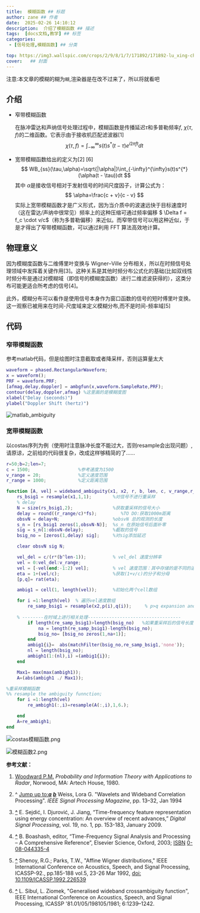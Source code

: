 ```yaml
---
title:  模糊函数 ## 标题
author: zane ## 作者
date:  2025-02-26 14:10:12
description:  介绍了模糊函数 ## 描述
tags:  [docs文档,教学] ## 标签
categories:
 - [信号处理,模糊函数] ## 分类

top: https://img3.wallspic.com/crops/2/9/8/1/7/171892/171892-lu_xing-cheng_shi-li_cheng_bei-cheng_shi_jing_guan-3840x2160.jpg ## 置顶true/false
cover:   ## 封面
---
```


注意:本文章的模糊的糊为`糊`,渲染器是在改不过来了，所以将就看吧

## 介绍

- 窄带模糊函数

  在脉冲雷达和声纳信号处理过程中，模糊函数是传播延迟$\tau$和多普勒频率$f$, $\chi(\tau,f)$的二维函数。它表示由于接收机匹配滤波器[1]
  $$
  \chi(\tau,f)=\int_{-\infty}^{\infty}s(t)s^{*}(t - \tau)e^{i2\pi ft}dt
  $$

- 宽带模糊函数给出的定义为[2] [6]
  $$
  WB_{ss}(\tau,\alpha)=\sqrt{|\alpha|}\int_{-\infty}^{\infty}s(t)s^{*}(\alpha(t - \tau))dt 
  $$
  其中 $\alpha$是接收信号相对于发射信号的时间尺度因子，计算公式为：
  $$
  \alpha=\frac{c + v}{c - v}
  $$
  实际上宽带模糊函数才是广义形式，因为当介质中的波速远快于目标速度时（这在雷达/声纳中很常见）频率上的这种压缩可通过频率偏移 $ \Delta f = f_c \cdot v/c$（称为多普勒偏移）来近似。而窄带信号可以用这种近似，于是才得出了窄带模糊函数，可以通过利用 FFT 算法高效地计算。

## 物理意义

因为模糊度函数与二维傅里叶变换与 Wigner–Ville 分布相关，所以在时频信号处理领域中发挥着关键作用[3]。这种关系是其他时频分布公式化的基础(比如双线性时频分布是通过对模糊域（即信号的模糊度函数）进行二维滤波获得的），这类分布可能更适合所考虑的信号[4]。 

此外，模糊分布可以看作是使用信号本身作为窗口函数的信号的短时傅里叶变换。这一观察已被用来在时间-尺度域来定义模糊分布,而不是时间-频率域[5]

## 代码

### 窄带模糊函数

参考matlab代码，但是绘图时注意截取或者降采样，否则运算量太大

```matlab
waveform = phased.RectangularWaveform;
x = waveform();
PRF = waveform.PRF;
[afmag,delay,doppler] = ambgfun(x,waveform.SampleRate,PRF);
contour(delay,doppler,afmag) %这里画的是模糊度图
xlabel("Delay (seconds)")
ylabel("Doppler Shift (hertz)")
```

![matlab_ambiguity](https://www.mathworks.com/help/examples/phased/win64/AmbiguityFunctionOfARectangularPulseExample_01.png)

### 宽带模糊函数

以costas序列为例（使用时注意脉冲长度不能过大，否则resample会出现问题）,请原谅，之前给的代码很复杂，改成这样够精简的了……

```matlab
r=50;b=2;len=7;
c = 1500;                  %参考速度为1500
v_range = 20;              %定义速度范围
r_range = 1000;            %定义距离范围

function [A, vel] = wideband_ambiguity(x1, x2, r, b, len, c, v_range,r_range, fs)
    rs_bsig1 = resample(x1,1,1);        %对信号不进行重采样
    % delay
    N = size(rs_bsig1,2);               %获取重采样的信号大小
    delay = round((r_range/c)*fs);         %TO DO:获取1000m距离
    obsvN = delay+N;                    %obsvN 总的观测的长度
    s_n = [rs_bsig1 zeros(1,obsvN-N)];  %s_n 在原始信号后面补零
    sig = s_n(1:obsvN-delay);           %截取的信号
    bsig_no = [zeros(1,delay) sig];     %对sig添加延迟

    clear obsvN sig N;

    vel_del = c/(r*(b^len-1));          % vel_del 速度分辨率
    vel = 0:vel_del:v_range;               
    vel = [-vel(end:-1:2) vel];         % vel 速度范围：其中存储的是不同的速度，包括正负值
    eta = 1+(vel/c);                    %获取(1+v/c)的分子和分母
    [p,q]= rat(eta);                    

    ambig1 = cell(1, length(vel));      %初始化两个cell数组

    for i =1:length(vel)  % 遍历vel速度数组
        re_samp_bsig1 = resample(x2,p(i),q(i));     % p>q expansion and p<q compression
    
    % --------在时域上进行相关处理----------------------------------- 
        if length(re_samp_bsig1)>length(bsig_no)   %如果重采样后的信号长度大于延迟信号，补零以匹配长度。
            na = length(re_samp_bsig1)-length(bsig_no);
            bsig_no= [bsig_no zeros(1,na+1)];
        end
        ambig1{i}=  abs(matchFilter(bsig_no,re_samp_bsig1,'none'));
        nl = length(bsig_no);
        ambigh1(1:(nl),i) =(ambig1{i});
    end

    Max1= max(max(ambigh1));
    A=(abs(ambigh1 ./ Max1));

%重采样模糊函数
%% resample the ambiguity funnction;
    for i =1:length(vel)
        re_ambigh1(:,i)=resample(A(:,i),1,6.);

    end
    A=re_ambigh1;
end
```

![costas模糊函数.png](https://www.helloimg.com/i/2025/02/26/67beb7f9bd2e0.png)

![模糊函数2.png](https://www.helloimg.com/i/2025/02/26/67beb81bd2ce2.png)



**参考文献：**

1.  [Woodward P.M.](https://en.wikipedia.org/wiki/Philip_Woodward) *Probability and Information Theory with Applications to Radar*, Norwood, MA: Artech House, 1980.

2. ^ [Jump up to:***a***](https://en.wikipedia.org/wiki/Ambiguity_function#cite_ref-Weiss_2-0) [***b***](https://en.wikipedia.org/wiki/Ambiguity_function#cite_ref-Weiss_2-1) Weiss, Lora G. "Wavelets and Wideband Correlation Processing". *IEEE Signal Processing Magazine*, pp. 13–32, Jan 1994

3. **[^](https://en.wikipedia.org/wiki/Ambiguity_function#cite_ref-3)** E. Sejdić, I. Djurović, J. Jiang, “Time-frequency feature representation using energy concentration: An overview of recent advances,” *Digital Signal Processing*, vol. 19, no. 1, pp. 153-183, January 2009.

4. **[^](https://en.wikipedia.org/wiki/Ambiguity_function#cite_ref-4)** B. Boashash, editor, “Time-Frequency Signal Analysis and Processing – A Comprehensive Reference”, Elsevier Science, Oxford, 2003; [ISBN](https://en.wikipedia.org/wiki/ISBN_(identifier)) [0-08-044335-4](https://en.wikipedia.org/wiki/Special:BookSources/0-08-044335-4)

5. **[^](https://en.wikipedia.org/wiki/Ambiguity_function#cite_ref-5)** Shenoy, R.G.; Parks, T.W., "Affine Wigner distributions," IEEE International Conference on Acoustics, Speech, and Signal Processing, ICASSP-92., pp.185-188 vol.5, 23-26 Mar 1992, [doi: 10.1109/ICASSP.1992.226539](https://dx.doi.org/10.1109/ICASSP.1992.226539)

6. **[^](https://en.wikipedia.org/wiki/Ambiguity_function#cite_ref-6)** L. Sibul, L. Ziomek, "Generalised wideband crossambiguity function", IEEE International Conference on Acoustics, Speech, and Signal Processing, ICASSP '81.01/05/198105/1981; 6:1239–1242.

   
